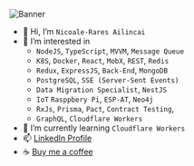 ![Banner](https://github.com/RaresAil/RaresAil/assets/47503490/a7c7e813-6125-41a8-8c39-6b0e6214c57a)


- 👋 Hi, I’m `Nicoale-Rares Ailincai`
- 👀 I’m interested in 
  - `NodeJS`, `TypeScript`, `MVVM`, `Message Queue`
  - `K8S`, `Docker`, `React`, `MobX`, `REST`, `Redis` 
  - `Redux`, `ExpressJS`, `Back-End`, `MongoDB`
  - `PostgreSQL`, `SSE (Server-Sent Events)`
  - `Data Migration Specialist`, `NestJS`
  - `IoT` `Rasppbery Pi`, `ESP-AT`, `Neo4j`
  - `RxJs`, `Prisma`, `Pact`, `Contract Testing`, 
  - `GraphQL`, `Cloudflare Workers`
- 🌱 I’m currently learning `Cloudflare Workers`
- 📫 [LinkedIn Profile](https://www.linkedin.com/in/rares-ailincai-3339441a5/)
- ☕️ [Buy me a coffee](https://revolut.me/nicolanuyi)
